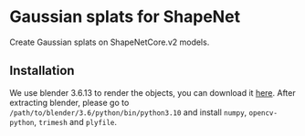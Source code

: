 # Gaussian splats for ShapeNet
Create Gaussian splats on ShapeNetCore.v2 models.
## Installation
We use blender 3.6.13 to render the objects, you can download it [here](https://www.blender.org/download/release/Blender3.6/blender-3.6.13-linux-x64.tar.xz). After extracting blender, please go to ```/path/to/blender/3.6/python/bin/python3.10``` and install ```numpy```, ```opencv-python```, ```trimesh``` and ```plyfile```.
